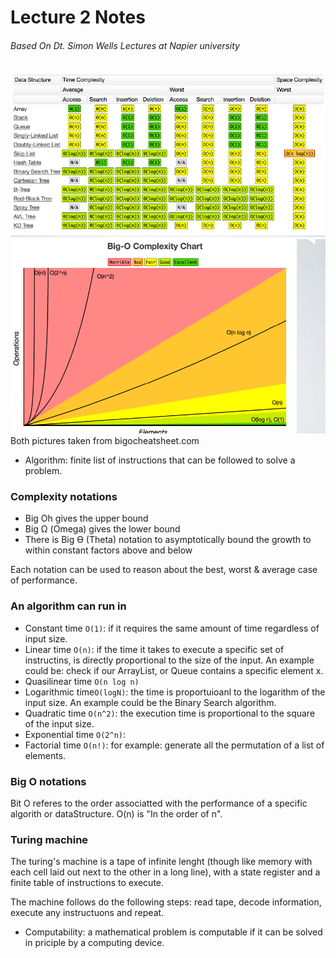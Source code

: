# Lecture 2 Notes 
###### Based On Dt. Simon Wells Lectures at Napier university

![Complexity](../images/complexity.png)
![bigOComplexity](../images/bigocomplexity.png)
Both pictures taken from bigocheatsheet.com

* Algorithm: finite list of instructions that can be followed to solve a problem. 

### Complexity notations

* Big Oh gives the upper bound
* Big Ω (Omega) gives the lower bound
* There is Big Ɵ (Theta) notation to asymptotically bound the growth to within constant factors above and below

Each notation can be used to reason about the best, worst & average case of performance. 

### An algorithm can run in 

* Constant time ```O(1)```:  if it requires the same amount of time regardless of input size.
* Linear time   ```O(n)```: if the time it takes to execute a specific set of instructins, is directly proportional to the size of the input. An example could be: check if our ArrayList, or Queue contains a specific element x. 
* Quasilinear time ```O(n log n)```
* Logarithmic time```O(logN)```: the time is proportuioanl to the logarithm of the input size. An example could be the Binary Search algorithm. 
* Quadratic time  ```O(n^2)```: the execution time is proportional to the square of the input size. 
* Exponential time ```O(2^n)```: 
* Factorial time ```O(n!)```: for example: generate all the permutation of a list of elements. 

### Big O notations

Bit O referes to the order associatted with the performance of a specific algorith or dataStructure.
O(n) is "In the order of n". 

### Turing machine

The turing's machine is a tape of infinite lenght (though like memory with each cell laid out next to the other in a long line),
with a state register and a finite table of instructions to execute. 

The machine follows do the following  steps: read tape, decode information, execute any instructuons and repeat. 

* Computability: a mathematical problem is computable if it can be solved in priciple by a computing device. 


